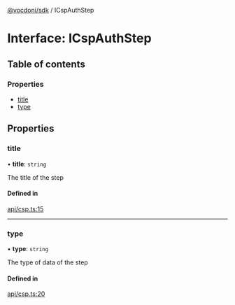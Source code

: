 [@vocdoni/sdk](/sdk) / ICspAuthStep

# Interface: ICspAuthStep

## Table of contents

### Properties

- [title](ICspAuthStep#title)
- [type](ICspAuthStep#type)

## Properties

### title

• **title**: `string`

The title of the step

#### Defined in

[api/csp.ts:15](https://github.com/vocdoni/vocdoni-sdk/blob/ee6390524b82e6ef535da03c0e3bb826e450e622/src/api/csp.ts#L15)

___

### type

• **type**: `string`

The type of data of the step

#### Defined in

[api/csp.ts:20](https://github.com/vocdoni/vocdoni-sdk/blob/ee6390524b82e6ef535da03c0e3bb826e450e622/src/api/csp.ts#L20)
